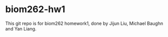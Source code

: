 # biom262-hw1
This git repo is for biom262 homework1, done by Jijun Liu, Michael Baughn and Yan Liang.
